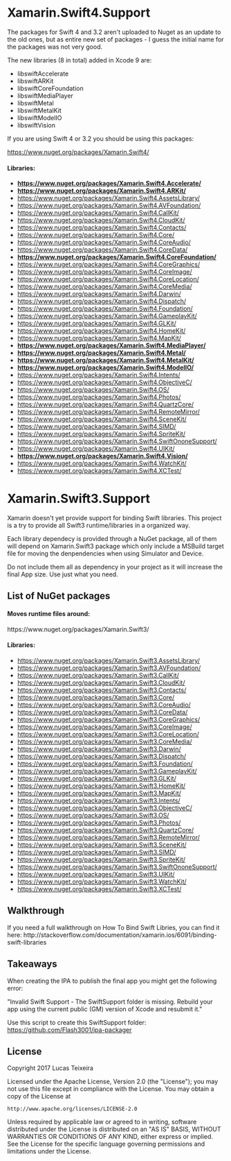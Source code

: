 # Xamarin.Swift4.Support
The packages for Swift 4 and 3.2 aren't uploaded to Nuget as an update to the old ones, but as entire new set of packages - I guess the initial name for the packages was not very good.

The new libraries (8 in total) added in Xcode 9 are:
- libswiftAccelerate
- libswiftARKit
- libswiftCoreFoundation
- libswiftMediaPlayer
- libswiftMetal
- libswiftMetalKit
- libswiftModelIO
- libswiftVision

If you are using Swift 4 or 3.2 you should be using this packages:

https://www.nuget.org/packages/Xamarin.Swift4/

<h4>Libraries:</h4>

- **https://www.nuget.org/packages/Xamarin.Swift4.Accelerate/**
- **https://www.nuget.org/packages/Xamarin.Swift4.ARKit/**
- https://www.nuget.org/packages/Xamarin.Swift4.AssetsLibrary/
- https://www.nuget.org/packages/Xamarin.Swift4.AVFoundation/
- https://www.nuget.org/packages/Xamarin.Swift4.CallKit/
- https://www.nuget.org/packages/Xamarin.Swift4.CloudKit/
- https://www.nuget.org/packages/Xamarin.Swift4.Contacts/
- https://www.nuget.org/packages/Xamarin.Swift4.Core/
- https://www.nuget.org/packages/Xamarin.Swift4.CoreAudio/
- https://www.nuget.org/packages/Xamarin.Swift4.CoreData/
- **https://www.nuget.org/packages/Xamarin.Swift4.CoreFoundation/**
- https://www.nuget.org/packages/Xamarin.Swift4.CoreGraphics/
- https://www.nuget.org/packages/Xamarin.Swift4.CoreImage/
- https://www.nuget.org/packages/Xamarin.Swift4.CoreLocation/
- https://www.nuget.org/packages/Xamarin.Swift4.CoreMedia/
- https://www.nuget.org/packages/Xamarin.Swift4.Darwin/
- https://www.nuget.org/packages/Xamarin.Swift4.Dispatch/
- https://www.nuget.org/packages/Xamarin.Swift4.Foundation/
- https://www.nuget.org/packages/Xamarin.Swift4.GameplayKit/
- https://www.nuget.org/packages/Xamarin.Swift4.GLKit/
- https://www.nuget.org/packages/Xamarin.Swift4.HomeKit/
- https://www.nuget.org/packages/Xamarin.Swift4.MapKit/
- **https://www.nuget.org/packages/Xamarin.Swift4.MediaPlayer/**
- **https://www.nuget.org/packages/Xamarin.Swift4.Metal/**
- **https://www.nuget.org/packages/Xamarin.Swift4.MetalKit/**
- **https://www.nuget.org/packages/Xamarin.Swift4.ModelIO/**
- https://www.nuget.org/packages/Xamarin.Swift4.Intents/
- https://www.nuget.org/packages/Xamarin.Swift4.ObjectiveC/
- https://www.nuget.org/packages/Xamarin.Swift4.OS/
- https://www.nuget.org/packages/Xamarin.Swift4.Photos/
- https://www.nuget.org/packages/Xamarin.Swift4.QuartzCore/
- https://www.nuget.org/packages/Xamarin.Swift4.RemoteMirror/
- https://www.nuget.org/packages/Xamarin.Swift4.SceneKit/
- https://www.nuget.org/packages/Xamarin.Swift4.SIMD/
- https://www.nuget.org/packages/Xamarin.Swift4.SpriteKit/
- https://www.nuget.org/packages/Xamarin.Swift4.SwiftOnoneSupport/
- https://www.nuget.org/packages/Xamarin.Swift4.UIKit/
- **https://www.nuget.org/packages/Xamarin.Swift4.Vision/**
- https://www.nuget.org/packages/Xamarin.Swift4.WatchKit/
- https://www.nuget.org/packages/Xamarin.Swift4.XCTest/


# Xamarin.Swift3.Support 

Xamarin doesn't yet provide support for binding Swift libraries. 
This project is a try to provide all Swift3 runtime/libraries in a organized way. 

Each library dependecy is provided through a NuGet package, all of them will depend on Xamarin.Swift3 package which only include a MSBuild target file for moving the denpendencies when using Simulator and Device. 

Do not include them all as dependency in your project as it will increase the final App size. Use just what you need.

<h2>List of NuGet packages</h2>
<h4>Moves runtime files around:</h4>
https://www.nuget.org/packages/Xamarin.Swift3/

<h4>Libraries:</h4>

- https://www.nuget.org/packages/Xamarin.Swift3.AssetsLibrary/
- https://www.nuget.org/packages/Xamarin.Swift3.AVFoundation/
- https://www.nuget.org/packages/Xamarin.Swift3.CallKit/
- https://www.nuget.org/packages/Xamarin.Swift3.CloudKit/
- https://www.nuget.org/packages/Xamarin.Swift3.Contacts/
- https://www.nuget.org/packages/Xamarin.Swift3.Core/
- https://www.nuget.org/packages/Xamarin.Swift3.CoreAudio/
- https://www.nuget.org/packages/Xamarin.Swift3.CoreData/
- https://www.nuget.org/packages/Xamarin.Swift3.CoreGraphics/
- https://www.nuget.org/packages/Xamarin.Swift3.CoreImage/
- https://www.nuget.org/packages/Xamarin.Swift3.CoreLocation/
- https://www.nuget.org/packages/Xamarin.Swift3.CoreMedia/
- https://www.nuget.org/packages/Xamarin.Swift3.Darwin/
- https://www.nuget.org/packages/Xamarin.Swift3.Dispatch/
- https://www.nuget.org/packages/Xamarin.Swift3.Foundation/
- https://www.nuget.org/packages/Xamarin.Swift3.GameplayKit/
- https://www.nuget.org/packages/Xamarin.Swift3.GLKit/
- https://www.nuget.org/packages/Xamarin.Swift3.HomeKit/
- https://www.nuget.org/packages/Xamarin.Swift3.MapKit/
- https://www.nuget.org/packages/Xamarin.Swift3.Intents/
- https://www.nuget.org/packages/Xamarin.Swift3.ObjectiveC/
- https://www.nuget.org/packages/Xamarin.Swift3.OS/
- https://www.nuget.org/packages/Xamarin.Swift3.Photos/
- https://www.nuget.org/packages/Xamarin.Swift3.QuartzCore/
- https://www.nuget.org/packages/Xamarin.Swift3.RemoteMirror/
- https://www.nuget.org/packages/Xamarin.Swift3.SceneKit/
- https://www.nuget.org/packages/Xamarin.Swift3.SIMD/
- https://www.nuget.org/packages/Xamarin.Swift3.SpriteKit/
- https://www.nuget.org/packages/Xamarin.Swift3.SwiftOnoneSupport/
- https://www.nuget.org/packages/Xamarin.Swift3.UIKit/
- https://www.nuget.org/packages/Xamarin.Swift3.WatchKit/
- https://www.nuget.org/packages/Xamarin.Swift3.XCTest/

<h2>Walkthrough</h2>
If you need a full walkthrough on How To Bind Swift Libries, you can find it here: http://stackoverflow.com/documentation/xamarin.ios/6091/binding-swift-libraries

<h2>Takeaways</h2>
When creating the IPA to publish the final app you might get the following error:

"Invalid Swift Support - The SwiftSupport folder is missing. Rebuild your app using the current public (GM) version of Xcode and resubmit it."

Use this script to create this SwiftSupport folder: https://github.com/Flash3001/ipa-packager 


<h2>License</h2>
Copyright 2017 Lucas Teixeira

Licensed under the Apache License, Version 2.0 (the "License");
you may not use this file except in compliance with the License.
You may obtain a copy of the License at

    http://www.apache.org/licenses/LICENSE-2.0

Unless required by applicable law or agreed to in writing, software
distributed under the License is distributed on an "AS IS" BASIS,
WITHOUT WARRANTIES OR CONDITIONS OF ANY KIND, either express or implied.
See the License for the specific language governing permissions and
limitations under the License.
